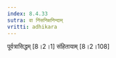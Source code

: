 ```yaml
---
index: 8.4.33
sutra: वा निंसनिक्षनिन्दाम्
vritti: adhikara
---
```


 पूर्वत्रासिद्धम् [8।2।1]  संहितायाम् [8।2।108] 